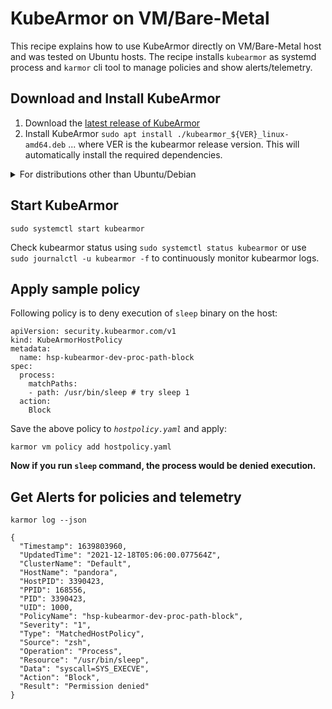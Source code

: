 # KubeArmor on VM/Bare-Metal

This recipe explains how to use KubeArmor directly on VM/Bare-Metal host and was tested on Ubuntu hosts. The recipe installs `kubearmor` as systemd process and `karmor` cli tool to manage policies and show alerts/telemetry.

## Download and Install KubeArmor

1. Download the [latest release of KubeArmor](https://github.com/kubearmor/KubeArmor/releases)
2. Install KubeArmor `sudo apt install ./kubearmor_${VER}_linux-amd64.deb` ... where VER is the kubearmor release version. This will automatically install the required dependencies.

<details><summary>For distributions other than Ubuntu/Debian</summary>
<p>
1. Refer [Installing BCC](https://github.com/iovisor/bcc/blob/master/INSTALL.md#installing-bcc) to install pre-requisites.
2. Download release tarball from KubeArmor releases for the version you want

```
wget https://github.com/daemon1024/KubeArmor/releases/download/v${VER}/kubearmor_${VER}_linux-amd64.tar.gz
```
3. Unpack the tarball to the root directory:
```
sudo tar --no-overwrite-dir -C / -xzf kubearmor_${VER}_linux-amd64.tar.gz
sudo systemctl daemon-reload
```
</p>
</details>

## Start KubeArmor

```
sudo systemctl start kubearmor
```

Check kubearmor status using `sudo systemctl status kubearmor` or use `sudo journalctl -u kubearmor -f` to continuously monitor kubearmor logs.

## Apply sample policy

Following policy is to deny execution of `sleep` binary on the host:

```yaml=
apiVersion: security.kubearmor.com/v1
kind: KubeArmorHostPolicy
metadata:
  name: hsp-kubearmor-dev-proc-path-block
spec:
  process:
    matchPaths:
    - path: /usr/bin/sleep # try sleep 1
  action:
    Block
```

Save the above policy to _`hostpolicy.yaml`_ and apply:
```
karmor vm policy add hostpolicy.yaml
```

**Now if you run `sleep` command, the process would be denied execution.**

## Get Alerts for policies and telemetry

```
karmor log --json
```

```json=
{
  "Timestamp": 1639803960,
  "UpdatedTime": "2021-12-18T05:06:00.077564Z",
  "ClusterName": "Default",
  "HostName": "pandora",
  "HostPID": 3390423,
  "PPID": 168556,
  "PID": 3390423,
  "UID": 1000,
  "PolicyName": "hsp-kubearmor-dev-proc-path-block",
  "Severity": "1",
  "Type": "MatchedHostPolicy",
  "Source": "zsh",
  "Operation": "Process",
  "Resource": "/usr/bin/sleep",
  "Data": "syscall=SYS_EXECVE",
  "Action": "Block",
  "Result": "Permission denied"
}
```
